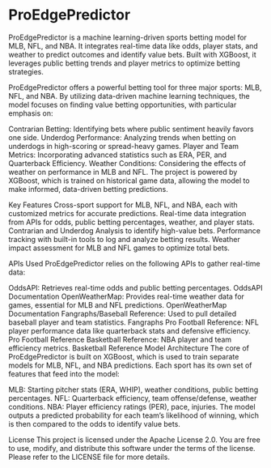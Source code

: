 # ProEdgePredictor
ProEdgePredictor is a machine learning-driven sports betting model for MLB, NFL, and NBA. It integrates real-time data like odds, player stats, and weather to predict outcomes and identify value bets. Built with XGBoost, it leverages public betting trends and player metrics to optimize betting strategies.

ProEdgePredictor offers a powerful betting tool for three major sports: MLB, NFL, and NBA. By utilizing data-driven machine learning techniques, the model focuses on finding value betting opportunities, with particular emphasis on:

Contrarian Betting: Identifying bets where public sentiment heavily favors one side.
Underdog Performance: Analyzing trends when betting on underdogs in high-scoring or spread-heavy games.
Player and Team Metrics: Incorporating advanced statistics such as ERA, PER, and Quarterback Efficiency.
Weather Conditions: Considering the effects of weather on performance in MLB and NFL.
The project is powered by XGBoost, which is trained on historical game data, allowing the model to make informed, data-driven betting predictions.

Key Features
Cross-sport support for MLB, NFL, and NBA, each with customized metrics for accurate predictions.
Real-time data integration from APIs for odds, public betting percentages, weather, and player stats.
Contrarian and Underdog Analysis to identify high-value bets.
Performance tracking with built-in tools to log and analyze betting results.
Weather impact assessment for MLB and NFL games to optimize total bets.


APIs Used
ProEdgePredictor relies on the following APIs to gather real-time data:

OddsAPI: Retrieves real-time odds and public betting percentages.
OddsAPI Documentation
OpenWeatherMap: Provides real-time weather data for games, essential for MLB and NFL predictions.
OpenWeatherMap Documentation
Fangraphs/Baseball Reference: Used to pull detailed baseball player and team statistics.
Fangraphs
Pro Football Reference: NFL player performance data like quarterback stats and defensive efficiency.
Pro Football Reference
Basketball Reference: NBA player and team efficiency metrics.
Basketball Reference
Model Architecture
The core of ProEdgePredictor is built on XGBoost, which is used to train separate models for MLB, NFL, and NBA predictions. Each sport has its own set of features that feed into the model:

MLB: Starting pitcher stats (ERA, WHIP), weather conditions, public betting percentages.
NFL: Quarterback efficiency, team offense/defense, weather conditions.
NBA: Player efficiency ratings (PER), pace, injuries.
The model outputs a predicted probability for each team’s likelihood of winning, which is then compared to the odds to identify value bets.

License
This project is licensed under the Apache License 2.0. You are free to use, modify, and distribute this software under the terms of the license. Please refer to the LICENSE file for more details.

